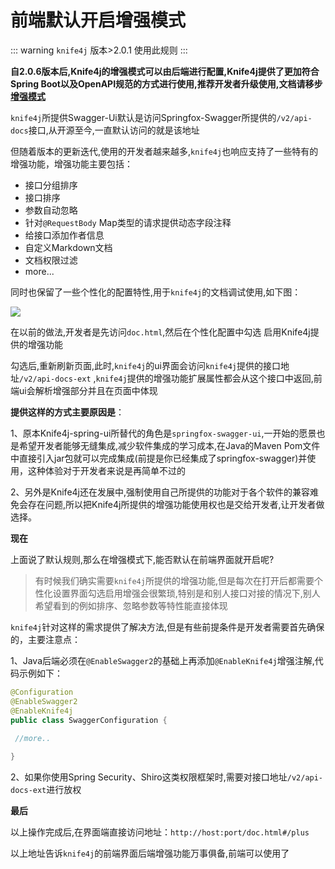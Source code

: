 # 前端默认开启增强模式

::: warning
`knife4j` 版本>2.0.1 使用此规则
:::

**自2.0.6版本后,Knife4j的增强模式可以由后端进行配置,Knife4j提供了更加符合Spring Boot以及OpenAPI规范的方式进行使用,推荐开发者升级使用,文档请移步[增强模式](enhance.md)**

`knife4j`所提供Swagger-Ui默认是访问Springfox-Swagger所提供的`/v2/api-docs`接口,从开源至今,一直默认访问的就是该地址

但随着版本的更新迭代,使用的开发者越来越多,`knife4j`也响应支持了一些特有的增强功能，增强功能主要包括：

- 接口分组排序
- 接口排序
- 参数自动忽略
- 针对`@RequestBody` Map类型的请求提供动态字段注释
- 给接口添加作者信息
- 自定义Markdown文档
- 文档权限过滤
- more...

同时也保留了一些个性化的配置特性,用于`knife4j`的文档调试使用,如下图：

![](/knife4j/images/knife4j/set.png)


在以前的做法,开发者是先访问`doc.html`,然后在个性化配置中勾选 启用Knife4j提供的增强功能

勾选后,重新刷新页面,此时,`knife4j`的ui界面会访问`knife4j`提供的接口地址`/v2/api-docs-ext` ,`knife4j`提供的增强功能扩展属性都会从这个接口中返回,前端ui会解析增强部分并且在页面中体现

**提供这样的方式主要原因是**：

1、原本Knife4j-spring-ui所替代的角色是`springfox-swagger-ui`,一开始的愿景也是希望开发者能够无缝集成,减少软件集成的学习成本,在Java的Maven Pom文件中直接引入jar包就可以完成集成(前提是你已经集成了springfox-swagger)并使用，这种体验对于开发者来说是再简单不过的

2、另外是Knife4j还在发展中,强制使用自己所提供的功能对于各个软件的兼容难免会存在问题,所以把Knife4j所提供的增强功能使用权也是交给开发者,让开发者做选择。


**现在**

上面说了默认规则,那么在增强模式下,能否默认在前端界面就开启呢?

> 有时候我们确实需要`knife4j`所提供的增强功能,但是每次在打开后都需要个性化设置界面勾选启用增强会很繁琐,特别是和别人接口对接的情况下,别人希望看到的例如排序、忽略参数等特性能直接体现

`knife4j`针对这样的需求提供了解决方法,但是有些前提条件是开发者需要首先确保的，主要注意点：

1、Java后端必须在`@EnableSwagger2`的基础上再添加`@EnableKnife4j`增强注解,代码示例如下：
```java
@Configuration
@EnableSwagger2
@EnableKnife4j
public class SwaggerConfiguration {
    
 //more..

}
```

2、如果你使用Spring Security、Shiro这类权限框架时,需要对接口地址`/v2/api-docs-ext`进行放权


**最后**

以上操作完成后,在界面端直接访问地址：`http://host:port/doc.html#/plus` 

以上地址告诉`knife4j`的前端界面后端增强功能万事俱备,前端可以使用了

